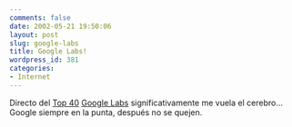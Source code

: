 ```yaml
---
comments: false
date: 2002-05-21 19:50:06
layout: post
slug: google-labs
title: Google Labs!
wordpress_id: 381
categories:
- Internet
---
```


Directo del [Top 40](http://www.daypop.com/top/) [Google Labs](http://labs.google.com/) significativamente me vuela el cerebro… Google siempre en la punta, después no se quejen.




 
